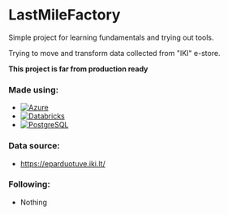 # LastMileFactory

Simple project for learning fundamentals and trying out tools.

Trying to move and transform data collected from "IKI" e-store.

**This project is far from production ready**

### Made using:
* <a href="https://azure.microsoft.com/"> ![Azure](https://img.shields.io/badge/Microsoft%20Azure-0078D4.svg?style=for-the-badge&logo=Microsoft-Azure&logoColor=white) </a>
* <a href="https://www.databricks.com/"> ![Databricks](https://img.shields.io/badge/Databricks-FF3621.svg?style=for-the-badge&logo=Databricks&logoColor=white) </a>
* <a href="https://www.postgresql.org/"> ![PostgreSQL](https://img.shields.io/badge/PostgreSQL-4169E1.svg?style=for-the-badge&logo=PostgreSQL&logoColor=white) </a>


### Data source:
* https://eparduotuve.iki.lt/

### Following:
* Nothing
